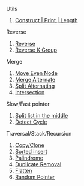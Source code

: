 Utils
1. [Construct | Print | Length](base/ListUtils.java)

Reverse
1. [Reverse](questions/ReverseList.java)
2. [Reverse K Group](questions/ReverseKGroup.java)

Merge
1. [Move Even Node](questions/MoveEvenNode.java)
2. [Merge Alternate](questions/MergeAlternate.java)
3. [Split Alternating](questions/SplitToAlternating.java)
4. [Intersection](questions/IntersectionOfTwoList.java)

Slow/Fast pointer
1. [Split list in the middle](questions/SplitList.java)
2. [Detect Cycle](questions/DetectCycle.java)

Traversal/Stack/Recursion
1. [Copy/Clone](questions/CopyList.java)
2. [Sorted insert](questions/SortedInsert.java)
3. [Palindrome](questions/Palindrome.java)
4. [Duplicate Removal](questions/RemoveDuplicates.java)
5. [Flatten](questions/FlattenMultiLevelList.java)
6. [Random Pointer](questions/RandomPointer.java)